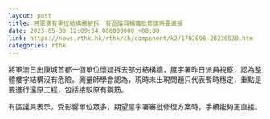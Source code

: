 ```yaml
---
layout: post
title: 將軍澳有單位結構牆被拆　有區議員稱審批修復時要直接
date: 2023-05-30 12:09:54.000000000 +08:00
link: https://news.rthk.hk/rthk/ch/component/k2/1702696-20230530.htm
categories: rthk
---
```


將軍澳日出康城首都一個單位懷疑拆去部分結構牆，屋宇署昨日派員視察，認為整體樓宇結構沒有危險。測量師學會認為，現時未出現問題只代表暫時穩定，重點是要進行還原工程，包括接駁原有鋼筋。

有區議員表示，受影響單位眾多，期望屋宇署審批修復方案時，手續能夠更直接。

